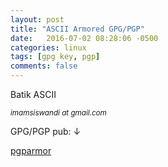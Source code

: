 ```yaml
---
layout: post
title: "ASCII Armored GPG/PGP"
date:   2016-07-02 08:28:06 -0500
categories: linux
tags: [gpg key, pgp]
comments: false
---
```


Batik ASCII

<small><em>imamsiswandi at gmail.com</em></small>

GPG/PGP pub: &darr;


[pgparmor](/pgp.txt)